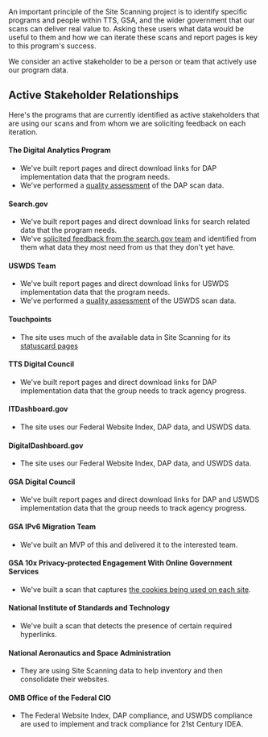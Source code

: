 An important principle of the Site Scanning project is to identify specific programs and people within TTS, GSA, and the wider government that our scans can deliver real value to.  Asking these users what data would be useful to them and how we can iterate these scans and report pages is key to this program's success.  

We consider an active stakeholder to be a person or team that actively use our program data.  

## Active Stakeholder Relationships

Here's the programs that are currently identified as active stakeholders that are using our scans and from whom we are soliciting feedback on each iteration.   

#### The Digital Analytics Program 

* We've built report pages and direct download links for DAP implementation data that the program needs.  
* We've performed a [quality assessment](/scans/qa_analysis/dap-scan-6-20.md) of the DAP scan data. 

#### Search.gov 

* We've built report pages and direct download links for search related data that the program needs.  
* We've [solicited feedback from the search.gov team](https://docs.google.com/document/d/1bdRXgFYRGBASjJ5FEFwLUEksJIk8YxbTSGspVxrdctU/edit) and identified from them what data they most need from us that they don't yet have.  

#### USWDS Team 

* We've built report pages and direct download links for USWDS implementation data that the program needs.  
* We've performed a [quality assessment](https://github.com/18F/site-scanning-documentation/blob/main/scans/qa_analysis/uswds-scan-7-20.md) of the USWDS scan data. 

#### Touchpoints
* The site uses much of the available data in Site Scanning for its [statuscard pages](https://touchpoints.app.cloud.gov/admin/websites/252/statuscard)

#### TTS Digital Council

* We've built report pages and direct download links for DAP implementation data that the group needs to track agency progress.  

#### ITDashboard.gov

* The site uses our Federal Website Index, DAP data, and USWDS data.  

#### DigitalDashboard.gov

* The site uses our Federal Website Index, DAP data, and USWDS data.  

#### GSA Digital Council 

* We've built report pages and direct download links for DAP and USWDS implementation data that the group needs to track agency progress.  

#### GSA IPv6 Migration Team
* We've built an MVP of this and delivered it to the interested team.

#### GSA 10x Privacy-protected Engagement With Online Government Services 
* We've built a scan that captures [the cookies being used on each site](https://github.com/GSA/site-scanning-engine/pull/254).  

#### National Institute of Standards and Technology
* We've built a scan that detects the presence of certain required hyperlinks.  

#### National Aeronautics and Space Administration
* They are using Site Scanning data to help inventory and then consolidate their websites.

#### OMB Office of the Federal CIO
* The Federal Website Index, DAP compliance, and USWDS compliance are used to implement and track compliance for 21st Century IDEA. 
